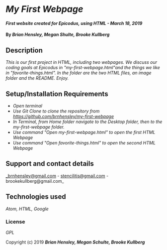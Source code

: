 # _My First Webpage_

#### _First website created for Epicodus, using HTML - March 18, 2019_

#### By _**Brian Hensley, Megan Shulte, Brooke Kullberg**_

## Description

_This is our first project in HTML, including two webpages. We discuss our coding goals at Epicodus in "my-first-webpage.html"and the things we like in "favorite-things.html". In the folder are the two HTML files, an image folder and the README. Enjoy._

## Setup/Installation Requirements

* _Open terminal_
* _Use *Git Clone* to clone the repository from <https://github.com/brnhensley/my-first-webpage>_
* _In Terminal, from Home folder navigate to the Desktop folder, then to the my-first-webpage folder._
* _Use command "Open my-first-webpage.html" to open the first HTML Webpage_
* _Use command "Open favorite-things.html" to open the second HTML Webpage_

## Support and contact details

_brnhensley@gmail.com - stencilitis@gmail.com - brookekullberg@gmail.com_

## Technologies used

_Atom, HTML, Google_

### License

*GPL*

Copyright (c) 2019 **_Brian Hensley, Megan Schulte, Brooke Kullberg_**
